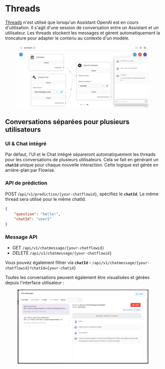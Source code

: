 # Threads

[Threads](https://platform.openai.com/docs/assistants/how-it-works/managing-threads-and-messages) n'est utilisé que lorsqu'un Assistant OpenAI est en cours d'utilisation. Il s'agit d'une session de conversation entre un Assistant et un utilisateur. Les threads stockent les messages et gèrent automatiquement la troncature pour adapter le contenu au contexte d'un modèle.

<figure><img src="../../../../.gitbook/assets/screely-1699896158130.png" alt=""><figcaption></figcaption></figure>

## Conversations séparées pour plusieurs utilisateurs

### UI & Chat intégré

Par défaut, l'UI et le Chat intégré sépareront automatiquement les threads pour les conversations de plusieurs utilisateurs. Cela se fait en générant un **`chatId`** unique pour chaque nouvelle interaction. Cette logique est gérée en arrière-plan par Flowise.

### API de prédiction

POST /`api/v1/prediction/{your-chatflowid}`, spécifiez le **`chatId`**. Le même thread sera utilisé pour le même chatId.

```json
{
    "question": "hello!",
    "chatId": "user1"
}
```

### Message API

* GET `/api/v1/chatmessage/{your-chatflowid}`
* DELETE `/api/v1/chatmessage/{your-chatflowid}`

Vous pouvez également filtrer via **`chatId` -** `/api/v1/chatmessage/{your-chatflowid}?chatId={your-chatid}`

Toutes les conversations peuvent également être visualisées et gérées depuis l'interface utilisateur :

<figure><img src="../../../../.gitbook/assets/image (77).png" alt=""><figcaption></figcaption></figure>

